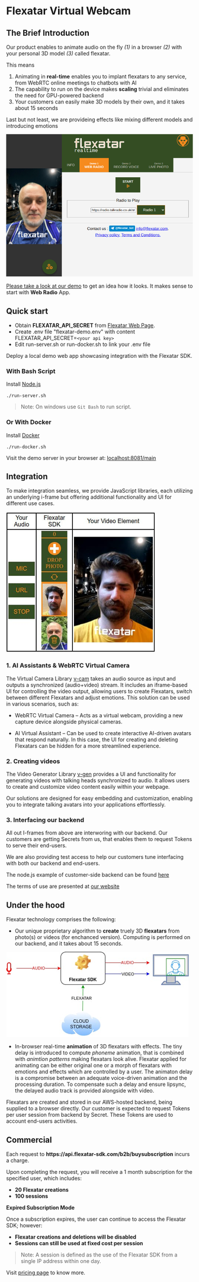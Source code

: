# Flexatar Virtual Webcam

## The Brief Introduction

Our product enables to animate audio on the fly *(1)* in a browser *(2)* with your personal 3D model *(3)* called flexatar.

This means

1. Animating in **real-time** enables you to implant flexatars to any service, from WebRTC online meetings to chatbots with AI
2. The capability to run on the device makes **scaling** trivial and eliminates the need for GPU-powered backend
3. Your customers can easily make 3D models by their own, and it takes about 15 seconds

Last but not least, we are provideing effects like mixing different models and introducing emotions

[![Webradio Animation Screenshot](screenshot2.png)](https://flexatar-sdk.com/demo/)

[Please take a look at our demo](https://flexatar-sdk.com/demo/) to get an idea how it looks. It makes sense to start with **Web Radio** App.


## Quick start 

- Obtain **FLEXATAR_API_SECRET** from [Flexatar Web Page](https://flexatar-sdk.com).
- Create .env file "flexatar-demo.env" with content FLEXATAR_API_SECRET=`<your api key>`
- Edit run-server.sh or run-docker.sh to link your .env file


Deploy a local demo web app showcasing integration with the Flexatar SDK.

### With Bash Script 

 Install [Node.js](https://nodejs.org/en/download)
  ``` 
  ./run-server.sh
  ```
  > Note: On windows use `Git Bash` to run script.

### Or With Docker 

 Install [Docker](https://docs.docker.com/engine/install/)

  ``` 
  ./run-docker.sh
  ```

 
Visit the demo server in your browser at: [localhost:8081/main](http://localhost:8081/main)


## Integration

To make integration seamless, we provide JavaScript libraries, each utilizing an underlying i-frame but offering additional functionality and UI for different use cases.

[![Webradio Animation Screenshot](screenshot1.jpg)](https://flexatar-sdk.com)

### 1. AI Assistants & WebRTC Virtual Camera
The Virtual Camera Library [v-cam](./src/v-cam-lib) takes an audio source as input and outputs a synchronized (audio+video) stream. It includes an iframe-based UI for controlling the video output, allowing users to create Flexatars, switch between different Flexatars and adjust emotions. This solution can be used in various scenarios, such as:

- WebRTC Virtual Camera – Acts as a virtual webcam, providing a new capture device alongside physical cameras.

- AI Virtual Assistant – Can be used to create interactive AI-driven avatars that respond naturally. In this case, the UI for creating and deleting Flexatars can be hidden for a more streamlined experience.



### 2. Creating videos

The Video Generator Library [v-gen](./src/v-gen-lib/README.md) provides a UI and functionality for generating videos with talking heads synchronized to audio. It allows users to create and customize video content easily within your webpage.

Our solutions are designed for easy embedding and customization, enabling you to integrate talking avatars into your applications effortlessly.


### 3. Interfacing our backend
All out I-frames from above are interworing with our backend. Our customers are getting Secrets from us, that enables them to request Tokens to serve their end-users.

We are also providing test access to help our customers tune interfacing with both our backend and end-users. 

The node.js example of customer-side backend can be found [here](./src/server)

The terms of use are presented at [our website](https://flexatar.com)


## Under the hood

Flexatar technology comprises the following:

- Our unique proprietary algorithm to **create** truely 3D **flexatars** from photo(s) or videos (for enchanced version). Computing is performed on our backend, and it takes about 15 seconds. 

![Virtual Webcam with Flexatar](flexatarSDK.jpg)

- In-browser real-time **animation** of 3D flexatars with effects. The tiny delay is introduced to compute *phoneme* animation, that is combined with *animtion patterns* making flexatars look alive. Flexatar applied for animating can be either original one or a morph of flexatars with emotions and effects which are controlled by a user. The animaton delay is a compromise between an adequate voice-driven animation and the processing duration. To compensate such a delay and ensure lipsync, the delayed audio track is provided alongside with video.

Flexatars are created and stored in our AWS-hosted backend, being supplied to a browser directly.
Our customer is expected to request Tokens per user session from backend by Secret. These Tokens are used to account end-users activities. 

## Commercial

Each request to **https<nolink>://api.flexatar-sdk.com/b2b/buysubscription** incurs a charge.

Upon completing the request, you will receive a 1 month subscription for the specified user, which includes:

- **20 Flexatar creations**
- **100 sessions**

**Expired Subscription Mode**

Once a subscription expires, the user can continue to access the Flexatar SDK; however:
- **Flexatar creations and deletions will be disabled**
- **Sessions can still be used at fixed cost per session**

> Note: A session is defined as the use of the Flexatar SDK from a single IP address within one day.

Visit [pricing page](https://flexatar-sdk.com/?tab=dev) to know more.